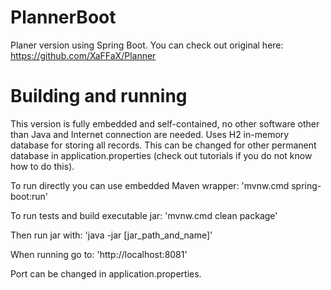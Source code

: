 # PlannerBoot
Planer version using Spring Boot. You can check out original here:
https://github.com/XaFFaX/Planner

# Building and running
This version is fully embedded and self-contained, no other software other than Java and Internet connection are needed. Uses H2 in-memory database for storing all records. This can be changed for other permanent database in application.properties (check out tutorials if you do not know how to do this).

To run directly you can use embedded Maven wrapper:
'mvnw.cmd spring-boot:run'

To run tests and build executable jar:
'mvnw.cmd clean package'

Then run jar with:
'java -jar [jar_path_and_name]'

When running go to:
'http://localhost:8081'

Port can be changed in application.properties.